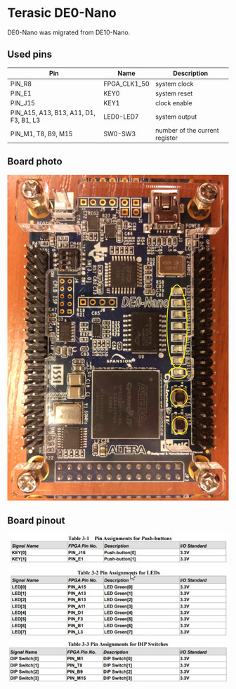 # Terasic DE0-Nano
DE0-Nano was migrated from DE10-Nano.

## Used pins

Pin | Name | Description
--- | ---- | -----------
PIN_R8 | FPGA_CLK1_50 | system clock
PIN_E1 | KEY0 | system reset
PIN_J15 | KEY1 | clock enable
PIN_A15, A13, B13, A11, D1, F3, B1, L3 | LED0-LED7 | system output
PIN_M1, T8, B9, M15|SW0-SW3| number of the current register

## Board photo

![photo](/board/de0_nano/doc/photo.jpg)

## Board pinout

![pinout](/board/de0_nano/doc/pins.jpg)
![pinout](/board/de0_nano/doc/pins_.jpg)